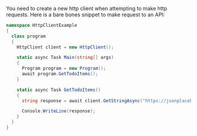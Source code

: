 You need to create a new http client when attempting to make http requests. Here is a bare bones snippet to make request to an API:

```csharp
namespace HttpClientExample
{
  class program
  {
    HttpClient client = new HttpClient();

    static async Task Main(string[] args)
    {
      Program program = new Program();
      await program.GetTodoItems();
    }

    static async Task GetTodoItems()
    {
      string response = await client.GetStringAsync("https://jsonplaceholder.typicode.com/todos");

      Console.WriteLine(response);
    }
  }
}
```
